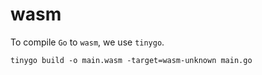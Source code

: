 # wasm
To compile `Go` to `wasm`, we use `tinygo`.

```
tinygo build -o main.wasm -target=wasm-unknown main.go

```
